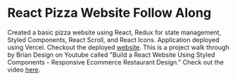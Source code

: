 # React Pizza Website Follow Along
Created a basic pizza website using React, Redux for state management, Styled Components, React Scroll, and React Icons. Application deployed using Vercel. Checkout the deployed <a href="https://pizza-website-one.vercel.app/">website</a>. This is a project walk through by Brian Design on Youtube called "Build a React Website Using Styled Components - Responsive Ecommerce Restaurant Design."
Check out the video <a href="https://www.youtube.com/watch?v=GlROncAX4XI&ab_channel=BrianDesign" target="_blank">here</a>.
